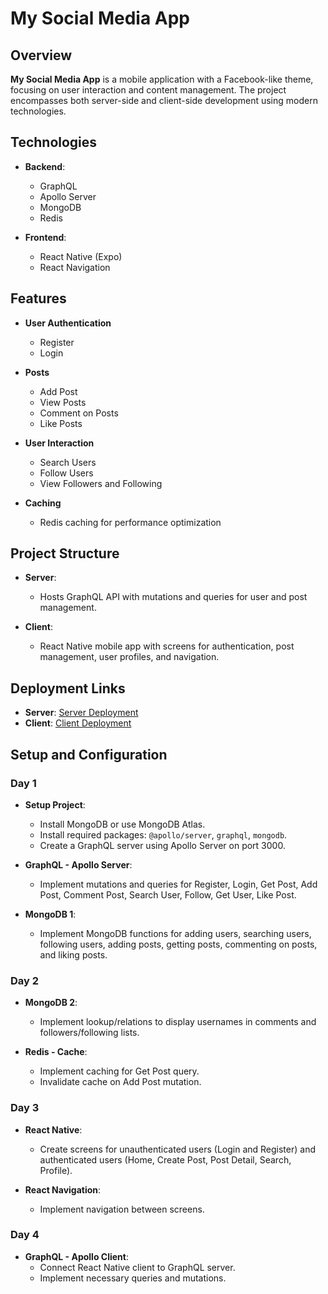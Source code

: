 # My Social Media App

## Overview

**My Social Media App** is a mobile application with a Facebook-like theme, focusing on user interaction and content management. The project encompasses both server-side and client-side development using modern technologies.

## Technologies

- **Backend**: 
  - GraphQL
  - Apollo Server
  - MongoDB
  - Redis

- **Frontend**: 
  - React Native (Expo)
  - React Navigation

## Features

- **User Authentication**
  - Register
  - Login

- **Posts**
  - Add Post
  - View Posts
  - Comment on Posts
  - Like Posts

- **User Interaction**
  - Search Users
  - Follow Users
  - View Followers and Following

- **Caching**
  - Redis caching for performance optimization

## Project Structure

- **Server**: 
  - Hosts GraphQL API with mutations and queries for user and post management.

- **Client**: 
  - React Native mobile app with screens for authentication, post management, user profiles, and navigation.

## Deployment Links

- **Server**: [Server Deployment](https://p3-gc1-server.rollyroller.com/)
- **Client**: [Client Deployment](https://expo.dev/preview/update?message=login%20button%20redesign&updateRuntimeVersion=1.0.0&createdAt=2024-08-25T10%3A47%3A15.098Z&slug=exp&projectId=cacd4656-83fa-4e3c-9724-4f2ac452b3be&group=d5577fda-7fc8-4360-b711-2a7c7c7283ac)

## Setup and Configuration

### Day 1

- **Setup Project**:
  - Install MongoDB or use MongoDB Atlas.
  - Install required packages: `@apollo/server`, `graphql`, `mongodb`.
  - Create a GraphQL server using Apollo Server on port 3000.

- **GraphQL - Apollo Server**:
  - Implement mutations and queries for Register, Login, Get Post, Add Post, Comment Post, Search User, Follow, Get User, Like Post.

- **MongoDB 1**:
  - Implement MongoDB functions for adding users, searching users, following users, adding posts, getting posts, commenting on posts, and liking posts.

### Day 2

- **MongoDB 2**:
  - Implement lookup/relations to display usernames in comments and followers/following lists.

- **Redis - Cache**:
  - Implement caching for Get Post query.
  - Invalidate cache on Add Post mutation.

### Day 3

- **React Native**:
  - Create screens for unauthenticated users (Login and Register) and authenticated users (Home, Create Post, Post Detail, Search, Profile).

- **React Navigation**:
  - Implement navigation between screens.

### Day 4

- **GraphQL - Apollo Client**:
  - Connect React Native client to GraphQL server.
  - Implement necessary queries and mutations.